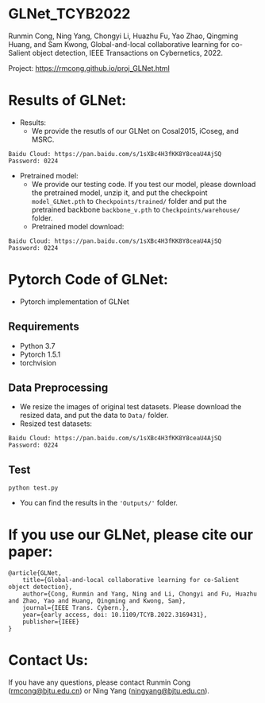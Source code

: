 # GLNet_TCYB2022
Runmin Cong, Ning Yang, Chongyi Li, Huazhu Fu, Yao Zhao, Qingming Huang, and Sam Kwong, Global-and-local collaborative learning for co-Salient object detection, IEEE Transactions on Cybernetics, 2022.

Project: https://rmcong.github.io/proj_GLNet.html

# Results of GLNet:
* Results:
  - We provide the resutls of our GLNet on Cosal2015, iCoseg, and MSRC. 
```
Baidu Cloud: https://pan.baidu.com/s/1sXBc4H3fKK8Y8ceaU4AjSQ  Password: 0224
```
* Pretrained model:
  - We provide our testing code. If you test our model, please download the pretrained model, unzip it, and put the checkpoint `model_GLNet.pth` to `Checkpoints/trained/` folder 
  and put the pretrained backbone `backbone_v.pth` to `Checkpoints/warehouse/` folder.
  - Pretrained model download:
```
Baidu Cloud: https://pan.baidu.com/s/1sXBc4H3fKK8Y8ceaU4AjSQ  Password: 0224
```

# Pytorch Code of GLNet:
* Pytorch implementation of GLNet

## Requirements

* Python 3.7
* Pytorch 1.5.1
* torchvision

## Data Preprocessing
* We resize the images of original test datasets. Please download the resized data, and put the data to `Data/` folder.
* Resized test datasets:
```
Baidu Cloud: https://pan.baidu.com/s/1sXBc4H3fKK8Y8ceaU4AjSQ  Password: 0224
```

## Test
```
python test.py
```

* You can find the results in the `'Outputs/'` folder.

# If you use our GLNet, please cite our paper:

    @article{GLNet,
        title={Global-and-local collaborative learning for co-Salient object detection},
        author={Cong, Runmin and Yang, Ning and Li, Chongyi and Fu, Huazhu and Zhao, Yao and Huang, Qingming and Kwong, Sam},
        journal={IEEE Trans. Cybern.},
        year={early access, doi: 10.1109/TCYB.2022.3169431},
        publisher={IEEE}
    }

# Contact Us:
If you have any questions, please contact Runmin Cong (rmcong@bjtu.edu.cn) or Ning Yang (ningyang@bjtu.edu.cn).

